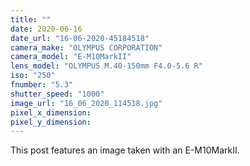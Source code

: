 ```yaml
---
title: ""
date: 2020-06-16
date_url: "16-06-2020-45184518"
camera_make: "OLYMPUS CORPORATION"
camera_model: "E-M10MarkII"
lens_model: "OLYMPUS M.40-150mm F4.0-5.6 R"
iso: "250"
fnumber: "5.3"
shutter_speed: "1000"
image_url: "16_06_2020_114518.jpg"
pixel_x_dimension: 
pixel_y_dimension: 
---
```


This post features an image taken with an E-M10MarkII.